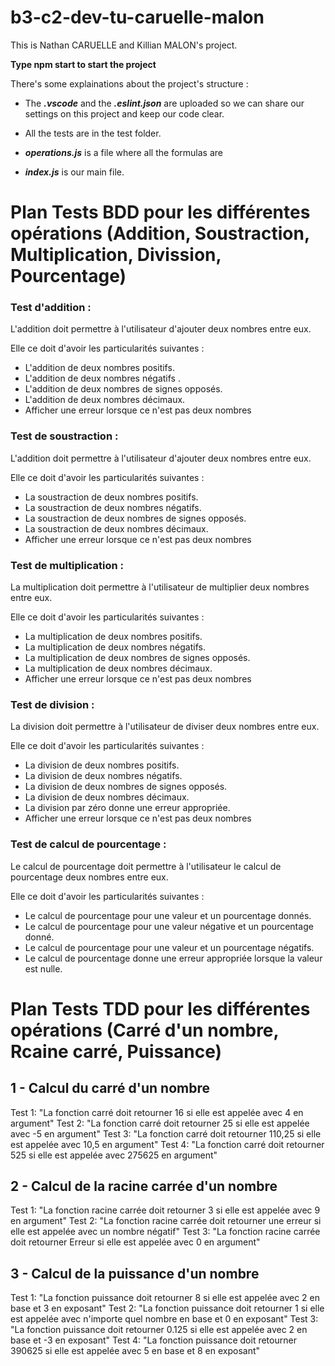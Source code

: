 # b3-c2-dev-tu-caruelle-malon

This is Nathan CARUELLE and Killian MALON's project.

**Type npm start to start the project**


There's some explainations about the project's structure :

- The ***.vscode*** and the ***.eslint.json*** are uploaded so we can share our settings on this project and keep our code clear.

- All the tests are in the test folder.

- ***operations.js*** is a file where all the formulas are

- ***index.js*** is our main file.


# Plan Tests BDD pour les différentes opérations (Addition, Soustraction, Multiplication, Divission, Pourcentage)

### Test d'addition :

L'addition doit permettre à l'utilisateur d'ajouter deux nombres entre eux.

Elle ce doit d'avoir les particularités suivantes :

- L'addition de deux nombres positifs.
- L'addition de deux nombres négatifs .
- L'addition de deux nombres de signes opposés.
- L'addition de deux nombres décimaux.
- Afficher une erreur lorsque ce n'est pas deux nombres

### Test de soustraction :

L'addition doit permettre à l'utilisateur d'ajouter deux nombres entre eux.

Elle ce doit d'avoir les particularités suivantes :

- La soustraction de deux nombres positifs.
- La soustraction de deux nombres négatifs.
- La soustraction de deux nombres de signes opposés.
- La soustraction de deux nombres décimaux.
- Afficher une erreur lorsque ce n'est pas deux nombres

### Test de multiplication :

La multiplication doit permettre à l'utilisateur de multiplier deux nombres entre eux.

Elle ce doit d'avoir les particularités suivantes :

- La multiplication de deux nombres positifs.
- La multiplication de deux nombres négatifs.
- La multiplication de deux nombres de signes opposés.
- La multiplication de deux nombres décimaux.
- Afficher une erreur lorsque ce n'est pas deux nombres


### Test de division :

La division doit permettre à l'utilisateur de diviser deux nombres entre eux.

Elle ce doit d'avoir les particularités suivantes :

- La division de deux nombres positifs.
- La division de deux nombres négatifs.
- La division de deux nombres de signes opposés.
- La division de deux nombres décimaux.
- La division par zéro donne une erreur appropriée.
- Afficher une erreur lorsque ce n'est pas deux nombres

### Test de calcul de pourcentage :

Le calcul de pourcentage doit permettre à l'utilisateur le calcul de pourcentage deux nombres entre eux.

Elle ce doit d'avoir les particularités suivantes :

- Le calcul de pourcentage pour une valeur et un pourcentage donnés.
- Le calcul de pourcentage pour une valeur négative et un pourcentage donné.
- Le calcul de pourcentage pour une valeur et un pourcentage négatifs.
- Le calcul de pourcentage donne une erreur appropriée lorsque la valeur est nulle.


# Plan Tests TDD pour les différentes opérations (Carré d'un nombre, Rcaine carré, Puissance)

## 1 - Calcul du carré d'un nombre

Test 1: "La fonction carré doit retourner 16 si elle est appelée avec 4 en argument"
Test 2: "La fonction carré doit retourner 25 si elle est appelée avec -5 en argument"
Test 3: "La fonction carré doit retourner 110,25 si elle est appelée avec 10,5 en argument"
Test 4: "La fonction carré doit retourner 525 si elle est appelée avec 275625 en argument"

## 2 - Calcul de la racine carrée d'un nombre

Test 1: "La fonction racine carrée doit retourner 3 si elle est appelée avec 9 en argument"
Test 2: "La fonction racine carrée doit retourner une erreur si elle est appelée avec un nombre négatif"
Test 3: "La fonction racine carrée doit retourner Erreur si elle est appelée avec 0 en argument"

## 3 - Calcul de la puissance d'un nombre

Test 1: "La fonction puissance doit retourner 8 si elle est appelée avec 2 en base et 3 en exposant"
Test 2: "La fonction puissance doit retourner 1 si elle est appelée avec n'importe quel nombre en base et 0 en exposant"
Test 3: "La fonction puissance doit retourner 0.125 si elle est appelée avec 2 en base et -3 en exposant"
Test 4: "La fonction puissance doit retourner 390625 si elle est appelée avec 5 en base et 8 en exposant"


